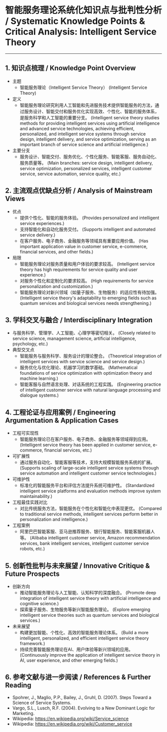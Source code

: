 # 智能服务理论系统化知识点与批判性分析 / Systematic Knowledge Points & Critical Analysis: Intelligent Service Theory

---

## 1. 知识点梳理 / Knowledge Point Overview

- 主题
  - 智能服务理论（Intelligent Service Theory）
      (Intelligent Service Theory)
- 定义
  - 智能服务理论研究利用人工智能和先进服务技术提供智能服务的方法，通过服务设计、智能交付和服务优化实现高效、个性化、智能的服务体系，是服务科学和人工智能的重要分支。
      (Intelligent service theory studies methods for providing intelligent services using artificial intelligence and advanced service technologies, achieving efficient, personalized, and intelligent service systems through service design, intelligent delivery, and service optimization, serving as an important branch of service science and artificial intelligence.)
- 主要分支
  - 服务设计、智能交付、服务优化、个性化服务、智能客服、服务自动化、服务质量等。
      (Main branches: service design, intelligent delivery, service optimization, personalized services, intelligent customer service, service automation, service quality, etc.)

## 2. 主流观点优缺点分析 / Analysis of Mainstream Views

- 优点
  - 提供个性化、智能的服务体验。
      (Provides personalized and intelligent service experiences.)
  - 支持智能化和自动化服务交付。
      (Supports intelligent and automated service delivery.)
  - 在客户服务、电子商务、金融服务等领域具有重要应用价值。
      (Has important application value in customer service, e-commerce, financial services, and other fields.)
- 局限
  - 智能服务理论对服务质量和用户体验的要求较高。
      (Intelligent service theory has high requirements for service quality and user experience.)
  - 对服务个性化和定制化的要求较高。
      (High requirements for service personalization and customization.)
  - 智能服务理论对新兴领域（如量子服务、生物服务）的适应性有待加强。
      (Intelligent service theory's adaptability to emerging fields such as quantum services and biological services needs strengthening.)

## 3. 学科交叉与融合 / Interdisciplinary Integration

- 与服务科学、管理学、人工智能、心理学等密切相关。
  (Closely related to service science, management science, artificial intelligence, psychology, etc.)
- 典型交叉点
  - 智能服务与服务科学、服务设计的理论整合。
      (Theoretical integration of intelligent services with service science and service design.)
  - 服务优化与优化理论、机器学习的数学基础。
      (Mathematical foundations of service optimization with optimization theory and machine learning.)
  - 智能客服与自然语言处理、对话系统的工程实践。
      (Engineering practice of intelligent customer service with natural language processing and dialogue systems.)

## 4. 工程论证与应用案例 / Engineering Argumentation & Application Cases

- 工程可实现性
  - 智能服务理论已在客户服务、电子商务、金融服务等领域得到应用。
      (Intelligent service theory has been applied in customer service, e-commerce, financial services, etc.)
- 可扩展性
  - 通过服务自动化、智能客服等技术，支持大规模智能服务系统的扩展。
      (Supports scaling of large-scale intelligent service systems through service automation and intelligent customer service technologies.)
- 可维护性
  - 标准化的智能服务平台和评估方法提升系统可维护性。
      (Standardized intelligent service platforms and evaluation methods improve system maintainability.)
- 工程最佳实践对比
  - 对比传统服务方法，智能服务在个性化和智能化中表现更优。
      (Compared to traditional service methods, intelligent services perform better in personalization and intelligence.)
- 工程案例
  - 阿里巴巴智能客服、亚马逊推荐服务、银行智能服务、智能客服机器人等。
      (Alibaba intelligent customer service, Amazon recommendation services, bank intelligent services, intelligent customer service robots, etc.)

## 5. 创新性批判与未来展望 / Innovative Critique & Future Prospects

- 创新方向
  - 推动智能服务理论与人工智能、认知科学的深度融合。
      (Promote deep integration of intelligent service theory with artificial intelligence and cognitive science.)
  - 探索量子服务、生物服务等新兴智能服务理论。
      (Explore emerging intelligent service theories such as quantum services and biological services.)
- 未来展望
  - 构建更加智能、个性化、高效的智能服务理论体系。
      (Build a more intelligent, personalized, and efficient intelligent service theory framework.)
  - 持续完善智能服务理论在AI、用户体验等新兴领域的应用。
      (Continuously improve the application of intelligent service theory in AI, user experience, and other emerging fields.)

## 6. 参考文献与进一步阅读 / References & Further Reading

- Spohrer, J., Maglio, P.P., Bailey, J., Gruhl, D. (2007). Steps Toward a Science of Service Systems.
- Vargo, S.L., Lusch, R.F. (2004). Evolving to a New Dominant Logic for Marketing.
- Wikipedia: <https://en.wikipedia.org/wiki/Service_science>
- Wikipedia: <https://en.wikipedia.org/wiki/Customer_service>
